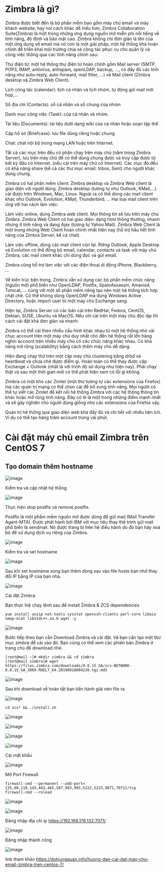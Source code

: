 # Zimbra là gì?

Zimbra được biết đến là bộ phần mềm bao gồm máy chủ email và máy khách website, hay nói cách khác dễ hiểu hơn, Zimbra Collaboration Suite(Zimbra) là một trong những ứng dụng nguồn mở miễn phí nổi tiếng về tính năng, độ định và bảo mật cao. Zimbra không chỉ đơn giản là tên của một ứng dụng về email mà nó còn là một giải pháp, một hệ thống khá hoàn chỉnh để triển khai môi trường chia sẻ công tác phục vụ cho quản lý và công việc thông qua các tính năng chính sau:

Thư điện tử: một hệ thống thư điện tử hoàn chỉnh gồm Mail server (SMTP, POP3, IMAP, antivirus, antispam, openLDAP, backup, …, có đầy đủ các tính năng như auto-reply, auto-forward, mail filter, …) và Mail client (Zimbra desktop và Zimbra Web Client).

Lịch công tác (calendar): lịch cá nhân và lịch nhóm, tự động gửi mail mời họp,…

Sổ địa chỉ (Contacts): sổ cá nhân và sổ chung của nhóm

Danh mục công việc (Task): của cá nhân và nhóm.

Tài liệu (Documents): tài liệu dưới dạng wiki của cá nhân hoặc soạn tập thể

Cặp hồ sơ (Briefcase): lưu file dùng riêng hoặc chung.

Chat: chat nội bộ trong mạng LAN hoặc trên Internet.

Tất cả các mục trên đều có phần chạy trên máy chủ (nằm trong Zimbra Server), lưu trên máy chủ để có thể dùng chung được và truy cập được từ bất kỳ đâu có Internet. (nếu cài trên máy chủ có Internet). Các mục đó đều có khả năng share (kể cả các thư mục email: Inbox, Sent) cho người khác dùng chung.

Zimbra có hai phần mềm client: Zimbra desktop và Zimbra Web client là giao diện với người dùng. Zimbra desktop (tương tự như Outlook, KMail,…) cài được trên Windows, Mac, Linux. Ngoài ra có thể dùng các mail client khác như Outlook, Evolution, KMail, Thunderbird, … Hai loại mail client trên ứng với hai cách làm việc:

Làm việc online, dùng Zimbra web client. Mọi thông tin sẽ lưu trên máy chủ Zimbra. Zimbra Web Client có hai giao diện: dạng html thông thường, nhanh nhưng ít tính năng và dạng Ajax (tương tự Yahoo Mail). Zimbra Web Client là một trong những Web Client hoàn chỉnh nhất hiện nay (hỗ trợ hầu hết tính năng của Zimbra Server, kể cả chat).

Làm việc offline, dùng các mail client còn lại. Riêng Outlook, Apple Desktop và Evolution có thể đồng bộ email, calendar, contacts và task với máy chủ Zimbra, các mail client khác chỉ dùng đọc và gửi email.

Zimbra cũng hỗ trợ làm việc với các điện thoại di động iPhone, Blackberry, …

Về kiến trúc bên trong, Zimbra vẫn sử dụng các bộ phần mềm chức năng (nguồn mở) phổ biến như OpenLDAP, Postfix, SpamAssassin, Amavisd, Tomcat, … cùng với một số phần mềm riêng tạo nên một hệ thống tích hợp chặt chẽ. Có thể không dùng OpenLDAP mà dùng Windows Active Directory, hoặc import user từ một máy chủ Exchange sang.

Hiện tại, Zimbra Server có các bản cài trên RedHat, Fedora, CentOS, Debian, SUSE, Ubuntu và MacOS. Nếu chỉ cài trên một máy chủ độc lập thì cách cài đặt khá đơn giản và nhanh.

Zimbra có thể cài theo nhiều cấu hình khác nhau từ một hệ thống nhỏ vài chục account trên một máy chủ duy nhất cho đến hệ thống rất lớn hàng nghìn account trên nhiều máy chủ có các chức năng khác nhau. Có khả năng mở rộng (scalability) bằng cách thêm máy chủ dễ dàng.

Hiện đang chạy thử trên một cặp máy chủ clustering bằng drbd và heartbeat và chưa chê được điểm gì. Hoàn toàn có thể thay được cặp Exchange + Outlook (nhất là với trình độ sử dụng như hiện nay). Phải chạy thật và sau một thời gian mới có thể phát hiện xem có lỗi gì không.

Zimbra có một kho các Zimlet (một thứ tương tự các extensions của Firefox) mà các quản trị mạng có thể chọn cài để bổ xung tính năng. Mọi người có thể tự viết các Zimlet để kết nối hệ thống Zimbra với các hệ thống thông tin khác hoặc mở rộng tính năng. Đây có lẽ là một trong những điểm mạnh nhất và sẽ gây nghiện cho người dùng giống như các extensions của Firefox vậy.

Quản trị hệ thống qua giao diện web khá đầy đủ và chi tiết với nhiều tiện ích. Ví dụ có thể tạo hàng trăm account trong vài phút.

# Cài đặt máy chủ email Zimbra trên CentOS 7

## Tạo domain thêm hostname

![image](https://user-images.githubusercontent.com/62273292/163558486-fd9ee3ec-09d5-4d63-9039-55c5bcf40c1d.png)



Kiểm tra và cập nhật hệ thống

![image](https://user-images.githubusercontent.com/62273292/161475698-f4c0c469-442e-4cfa-b74d-da41ab11ab26.png)

Thực hiện stop postfix và remove postfix.


Postfix là một phầm mềm nguồn mở được dùng để gửi mail (Mail Transfer Agent-MTA). Được phát hành bởi IBM với mục tiêu thay thế trình gửi mail phổ biến là sendmail. Nó được trang bị trên hệ điều hành do đó bạn hãy xoá bỏ để sử dụng dịch vụ riêng của Zimbra.

![image](https://user-images.githubusercontent.com/62273292/161476051-2fc65c98-1ea3-4482-bfc5-a1d63f1c0213.png)

Kiểm tra và set hostname

![image](https://user-images.githubusercontent.com/62273292/163560194-c12d3223-18fe-44a1-8644-fe864c1b18cb.png)

Sau khi set hostname xong bạn thêm dòng sau vào file hosts bạn nhớ thay đổi IP bằng IP của bạn nha.

![image](https://user-images.githubusercontent.com/62273292/163560279-7099cfc9-5524-49d9-812c-5ef6b7d9f6d9.png)

Cài đặt Zimbra

Bạn thực hiệ chạy lệnh sau để install Zimbra & ZCS dependencies

`yum install unzip net-tools sysstat openssh-clients perl-core libaio nmap-ncat libstdc++.so.6 wget -y`

![image](https://user-images.githubusercontent.com/62273292/161488070-95c51758-dbaa-443d-9425-6db3371bff00.png)

Bước tiếp theo bạn cần Download Zimbra và cài đặt. Và bạn cần tạo một thư mục zimbra để cài vào đó. Bạn cũng có thể xem các phiên bản Zimbra ở trang chủ để download nhé.

```
[root@mail ~]# mkdir zimbra && cd zimbra
[root@mail zimbra]# wget https://files.zimbra.com/downloads/8.8.15_GA/zcs-NETWORK-8.8.15_GA_3869.RHEL7_64.20190918004220.tgz.md5
```
![image](https://user-images.githubusercontent.com/62273292/161487987-5d89cb45-21cc-4220-82bd-a18586464f57.png)

Sau khi download về hoàn tất bạn tiến hành giải nén file ra


![image](https://user-images.githubusercontent.com/62273292/161488253-cc08b19a-da05-4b2a-a300-8456f7e5c3b1.png)


`cd zcs* && ./install.sh`

![image](https://user-images.githubusercontent.com/62273292/161488441-c43114d4-6493-4eb5-8dd4-51af1c338eff.png)


![image](https://user-images.githubusercontent.com/62273292/161488721-5f9c0dad-1732-47e1-b462-391cec4d0e8e.png)


![image](https://user-images.githubusercontent.com/62273292/161512593-a28614c1-21a1-4733-bf25-592f89d98ef8.png)

![image](https://user-images.githubusercontent.com/62273292/161916201-dc046be5-ca68-4245-a731-00a3bd2467a8.png)

Cài mật khẩu

![image](https://user-images.githubusercontent.com/62273292/161949529-191bf480-ce3e-4e4b-822e-19fe98ac0273.png)


Mở Port Firewall

```
firewall-cmd --permanent --add-port={25,80,110,143,443,465,587,993,995,5222,5223,9071,7071}/tcp
firewall-cmd --reload
```


![image](https://user-images.githubusercontent.com/62273292/161916801-9739bb2d-630e-4b00-bac9-b5eea94e7133.png)



![image](https://user-images.githubusercontent.com/62273292/161935282-e0fc3e16-d24d-4d54-a8cb-f4306b84b818.png)


Đăng nhập địa chỉ ip https://192.168.176.132:7071/

![image](https://user-images.githubusercontent.com/62273292/163558723-647df287-910a-47b1-9d10-7212ac87466c.png)

Đăng nhập thành công

![image](https://user-images.githubusercontent.com/62273292/163558846-8a1ac637-a6c9-4d20-94a6-8e5d01c55eb5.png)




link tham khảo https://dotrungquan.info/huong-dan-cai-dat-may-chu-email-zimbra-tren-centos-7/










